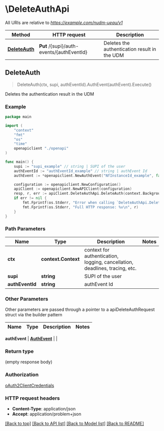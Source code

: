 # \DeleteAuthApi

All URIs are relative to *https://example.com/nudm-ueau/v1*

Method | HTTP request | Description
------------- | ------------- | -------------
[**DeleteAuth**](DeleteAuthApi.md#DeleteAuth) | **Put** /{supi}/auth-events/{authEventId} | Deletes the authentication result in the UDM



## DeleteAuth

> DeleteAuth(ctx, supi, authEventId).AuthEvent(authEvent).Execute()

Deletes the authentication result in the UDM

### Example

```go
package main

import (
    "context"
    "fmt"
    "os"
    "time"
    openapiclient "./openapi"
)

func main() {
    supi := "supi_example" // string | SUPI of the user
    authEventId := "authEventId_example" // string | authEvent Id
    authEvent := *openapiclient.NewAuthEvent("NfInstanceId_example", false, time.Now(), *openapiclient.NewAuthType(), "ServingNetworkName_example") // AuthEvent | 

    configuration := openapiclient.NewConfiguration()
    apiClient := openapiclient.NewAPIClient(configuration)
    resp, r, err := apiClient.DeleteAuthApi.DeleteAuth(context.Background(), supi, authEventId).AuthEvent(authEvent).Execute()
    if err != nil {
        fmt.Fprintf(os.Stderr, "Error when calling `DeleteAuthApi.DeleteAuth``: %v\n", err)
        fmt.Fprintf(os.Stderr, "Full HTTP response: %v\n", r)
    }
}
```

### Path Parameters


Name | Type | Description  | Notes
------------- | ------------- | ------------- | -------------
**ctx** | **context.Context** | context for authentication, logging, cancellation, deadlines, tracing, etc.
**supi** | **string** | SUPI of the user | 
**authEventId** | **string** | authEvent Id | 

### Other Parameters

Other parameters are passed through a pointer to a apiDeleteAuthRequest struct via the builder pattern


Name | Type | Description  | Notes
------------- | ------------- | ------------- | -------------


 **authEvent** | [**AuthEvent**](AuthEvent.md) |  | 

### Return type

 (empty response body)

### Authorization

[oAuth2ClientCredentials](../README.md#oAuth2ClientCredentials)

### HTTP request headers

- **Content-Type**: application/json
- **Accept**: application/problem+json

[[Back to top]](#) [[Back to API list]](../README.md#documentation-for-api-endpoints)
[[Back to Model list]](../README.md#documentation-for-models)
[[Back to README]](../README.md)

